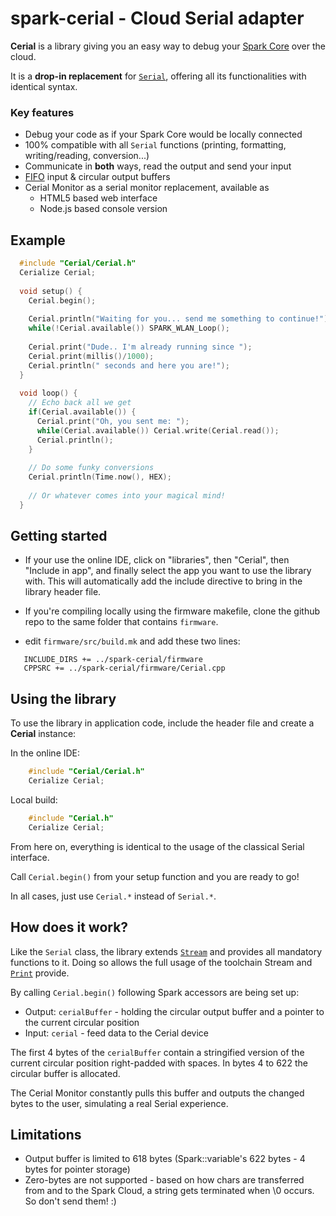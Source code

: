 spark-cerial - Cloud Serial adapter
=============================

**Cerial** is a library giving you an easy way to debug your [Spark Core](http://spark.io) over the cloud.

It is a **drop-in replacement** for [`Serial`](http://docs.spark.io/firmware/#communication-serial), offering all its functionalities with identical syntax.

### Key features

- Debug your code as if your Spark Core would be locally connected
- 100% compatible with all `Serial` functions (printing, formatting, writing/reading, conversion...)
- Communicate in **both** ways, read the output and send your input
- [FIFO](https://en.wikipedia.org/wiki/FIFO) input & circular output buffers
- Cerial Monitor as a serial monitor replacement, available as
  - HTML5 based web interface 
  - Node.js based console version

## Example
```c++
  #include "Cerial/Cerial.h"
  Cerialize Cerial;
  
  void setup() {
    Cerial.begin();
    
    Cerial.println("Waiting for you... send me something to continue!");
    while(!Cerial.available()) SPARK_WLAN_Loop();
    
    Cerial.print("Dude.. I'm already running since ");
    Cerial.print(millis()/1000);
    Cerial.println(" seconds and here you are!");
  }
  
  void loop() {
    // Echo back all we get
    if(Cerial.available()) {
      Cerial.print("Oh, you sent me: ");
      while(Cerial.available()) Cerial.write(Cerial.read());
      Cerial.println();
    }
      
    // Do some funky conversions
    Cerial.println(Time.now(), HEX);
    
    // Or whatever comes into your magical mind!
  }
```
## Getting started

- If your use the online IDE, click on "libraries", then "Cerial", then "Include in app", and finally select the app you want to use the library with. This will automatically add the include directive to bring in the library header file.

- If you're compiling locally using the firmware makefile, clone the github repo to the same folder that contains
`firmware`.
 - edit `firmware/src/build.mk` and add these two lines:

 ```
    INCLUDE_DIRS += ../spark-cerial/firmware
    CPPSRC += ../spark-cerial/firmware/Cerial.cpp
 ```


## Using the library
To use the library in application code, include the header file and create a **Cerial** instance:

In the online IDE:
```c++
    #include "Cerial/Cerial.h"
    Cerialize Cerial;
```

Local build:
```c++
    #include "Cerial.h"
    Cerialize Cerial;
```

From here on, everything is identical to the usage of the classical Serial interface.

Call `Cerial.begin()` from your setup function and you are ready to go!

In all cases, just use `Cerial.*` instead of `Serial.*`.

## How does it work?

Like the `Serial` class, the library extends  [`Stream`](https://github.com/spark/firmware/blob/master/src/spark_wiring_stream.cpp) and provides all mandatory functions to it. Doing so allows the full usage of the toolchain Stream and  [`Print`](https://github.com/spark/firmware/blob/master/src/spark_wiring_print.cpp) provide.

By calling `Cerial.begin()` following Spark accessors are being set up:
- Output: `cerialBuffer` - holding the circular output buffer and a pointer to the current circular position
- Input: `cerial` - feed data to the Cerial device

The first 4 bytes of the `cerialBuffer` contain a stringified version of the current circular position right-padded with spaces. In bytes 4 to 622 the circular buffer is allocated.

The Cerial Monitor constantly pulls this buffer and outputs the changed bytes to the user, simulating a real Serial experience.


## Limitations
* Output buffer is limited to 618 bytes (Spark::variable's 622 bytes - 4 bytes for pointer storage)
* Zero-bytes are not supported - based on how chars are transferred from and to the Spark Cloud, a string gets terminated when \0 occurs. So don't send them! :)
